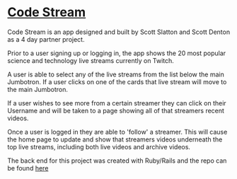 [<h1>Code Stream](http://code-stream.herokuapp.com "Code Stream") </h1>
Code Stream is an app designed and built by Scott Slatton and Scott Denton as a 4 day partner project.

Prior to a user signing up or logging in, the app shows the 20 most popular science and technology live streams currently on Twitch.

A user is able to select any of the live streams from the list below the main Jumbotron. If a user clicks on one of the cards that live stream will move to the main Jumbotron.

If a user wishes to see more from a certain streamer they can click on their Username and will be taken to a page showing all of that streamers recent videos.

Once a user is logged in they are able to 'follow' a streamer. This will cause the home page to update and show that streamers videos underneath the top live streams, including both live videos and archive videos.

The back end for this project was created with Ruby/Rails and the repo can be found [here](https://github.com/ScottSlatton/code-stream-backend)
